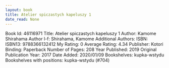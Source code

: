 ```yaml
---
layout: book
title: Atelier spiczastych kapeluszy 1
date_read: None
---
```


Book Id: 46116971
Title: Atelier spiczastych kapeluszy 1
Author: Kamome Shirahama
Author l-f: Shirahama, Kamome
Additional Authors: 
ISBN: 
ISBN13: 9788366132412
My Rating: 0
Average Rating: 4.34
Publisher: Kotori
Binding: Paperback
Number of Pages: 208
Year Published: 2019
Original Publication Year: 2017
Date Added: 2020/01/09
Bookshelves: kupka-wstydu
Bookshelves with positions: kupka-wstydu (#704)

